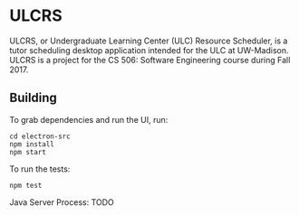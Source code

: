 # ULCRS
ULCRS, or Undergraduate Learning Center (ULC) Resource Scheduler, is a tutor scheduling desktop application intended for the ULC at UW-Madison. ULCRS is a project for the CS 506: Software Engineering course during Fall 2017.

## Building
To grab dependencies and run the UI, run:
``` 
cd electron-src
npm install
npm start
```

To run the tests:
```
npm test
```

Java Server Process:
TODO

